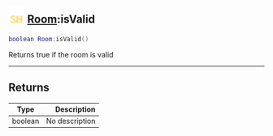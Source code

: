 ## <img src="../../.gitbook/assets/shared.png" width="32" height="32" /> [Room](../room/README.md):isValid

```lua
boolean Room:isValid()
```

Returns true if the room is valid

------
## Returns

| Type   | Description |
| ------ | ----------: |
| boolean | No description |

